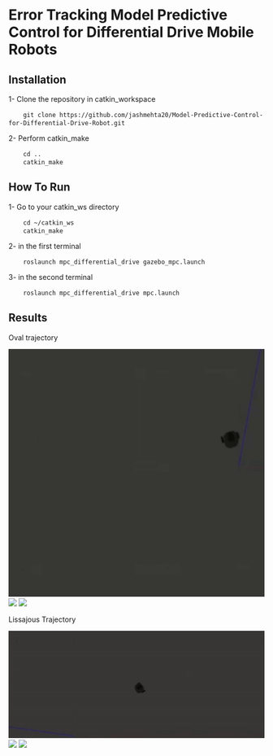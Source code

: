 # Error Tracking Model Predictive Control for Differential Drive Mobile Robots


## Installation

1- Clone the repository in catkin_workspace
```shell
    git clone https://github.com/jashmehta20/Model-Predictive-Control-for-Differential-Drive-Robot.git
```
2- Perform catkin_make 
```shell
    cd ..
    catkin_make
```

## How To Run

1- Go to your catkin_ws directory
```shell
    cd ~/catkin_ws
    catkin_make
```
2- in the first terminal
```shell
    roslaunch mpc_differential_drive gazebo_mpc.launch
```
3- in the second terminal
```shell
    roslaunch mpc_differential_drive mpc.launch
```

## Results

Oval trajectory

![](/Assets/ezgif.com-gif-maker.gif)
![](/Assets/ezgif.com-gif-maker-3.gif)
![](/Assets/ezgif.com-gif-maker-4.gif)

Lissajous Trajectory

![](/Assets/ezgif.com-gif-maker-5.gif)
![](/Assets/ezgif.com-gif-maker-6.gif)
![](/Assets/ezgif.com-gif-maker-7.gif)
